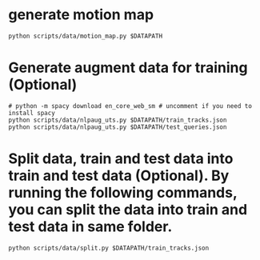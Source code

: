 # generate motion map

```
python scripts/data/motion_map.py $DATAPATH
```

# Generate augment data for training (Optional)

```
# python -m spacy download en_core_web_sm # uncomment if you need to install spacy
python scripts/data/nlpaug_uts.py $DATAPATH/train_tracks.json
python scripts/data/nlpaug_uts.py $DATAPATH/test_queries.json
```

# Split data, train and test data into train and test data (Optional). By running the following commands, you can split the data into train and test data in same folder.

```
python scripts/data/split.py $DATAPATH/train_tracks.json
```
